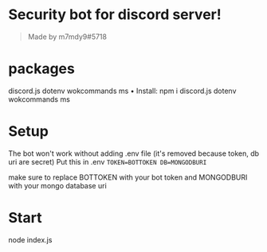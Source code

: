 # Security bot for discord server!
> Made by m7mdy9#5718
# packages
discord.js dotenv wokcommands ms
• Install: npm i discord.js dotenv wokcommands ms
# Setup
The bot won't work without adding .env file (it's removed because token, db uri are secret)
Put this in .env 
`TOKEN=BOTTOKEN
DB=MONGODBURI`

make sure to replace BOTTOKEN with your bot token and MONGODBURI with your mongo database uri

# Start
node index.js
